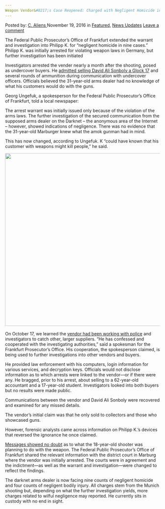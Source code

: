 ```yaml
---
Weapon Vendor&#8217;s Case Reopened: Charged with Negligent Homicide in Munich Shooting
---
```

<article class="post-listing post-16476 post type-post status-publish format-standard has-post-thumbnail hentry  tag-case tag-charged tag-homicide tag-munich tag-negligent tag-reopened tag-shooting tag-vendors tag-weapon">
    <div class="post-inner">
        <span>Posted by: <a href="https://www.deepdotweb.com/author/caliens/" title="">C. Aliens </a></span>
    <span>November 19, 2016</span>
    <span>in <a href="https://www.deepdotweb.com/category/deepdot-news/" rel="category tag">Featured</a>, <a href="https://www.deepdotweb.com/category/news-updates/" rel="category tag">News Updates</a></span>
    <span><a href="https://www.deepdotweb.com/2016/11/19/weapon-vendors-case-reopened-charged-negligent-homicide-munich-shooting/#respond">Leave a comment</a></span>
    </p>
    <div class="clear"></div>
    <div class="entry">
    <p>The Federal Public Prosecutor&#8217;s Office of Frankfurt extended the warrant and investigation into Philipp K. for &#8220;negligent homicide in nine cases.&#8221; Philipp K. was initially arrested for violating weapon laws in Germany, but further investigation has been initiated</p>
    <p>Investigators arrested the vender nearly a month after the shooting, posed as undercover buyers. He <a href="https://www.deepdotweb.com/2016/08/25/german-dnm-vendor-arrested-selling-glock-munich-shooter/">admitted selling David Ali Sonboly a Glock 17</a> and several rounds of ammunition during communication with undercover officers. Officials believed the 31-year-old arms dealer had no knowledge of what his customers would do with the guns.</p>
    <p>Georg Ungefuk, a spokesperson for the Federal Public Prosecutor&#8217;s Office of Frankfurt, told a local newspaper:</p>
    <p>The arrest warrant was initially issued only because of the violation of the arms laws. The further investigation of the secured communication from the supposed arms dealer on the Darknet &#8211; the anonymous area of the Internet &#8211; however, showed indications of negligence. There was no evidence that the 31-year-old Marburger knew what the amok gunman had in mind.</p>
    <p>This has now changed, according to Ungefuk. K &#8220;could have known that his customer with weapons might kill people,&#8221; he said.</p>
    <p><img class="wp-image-16479 aligncenter" src="/imgs/2016/11/word-image-6.jpeg" width="841" height="560" srcset="/imgs/2016/11/word-image-6.jpeg 2048w, /imgs/2016/11/word-image-6-300x200.jpeg 300w, /imgs/2016/11/word-image-6-1024x682.jpeg 1024w" sizes="(max-width: 841px) 100vw, 841px"/></p>
    <p>On October 17, we learned the <a href="https://www.deepdotweb.com/2016/10/25/darknet-weapon-vendor-sold-weapons-munich-gunman-working-police/">vendor had been working with police</a> and investigators to catch other, larger suppliers. “He has confessed and cooperated with the investigating authorities,” said a spokesman for the Frankfurt Prosecutor’s Office. His cooperation, the spokesperson claimed, is being used to further investigations into other vendors and buyers.</p>
    <p>He provided law enforcement with his computers, login information for various services, and decryption keys. Officials would not disclose information as to which arrests were linked to the vendor—or if there were any. He bragged, prior to his arrest, about selling to a 62-year-old accountant and a 17-year-old student. Investigators looked into both buyers but no results were made public.</p>
    <p>Communications between the vendor and David Ali Sonboly were recovered and examined for any missed details.</p>
    <p>The vendor’s initial claim was that he only sold to collectors and those who showcased guns.</p>
    <p>However, forensic analysts came across information on Philipp K.’s devices that reversed the ignorance he once claimed.</p>
    <p><a href="http://www.sueddeutsche.de/muenchen/darknet-amoklauf-am-oez-er-haette-es-wissen-koennen-1.3246324">Messages showed no doubt</a> as to what the 18-year-old shooter was planning to do with the weapon. The Federal Public Prosecutor&#8217;s Office of Frankfurt shared the relevant information with the district court in Marburg where the vendor was initially arrested. The courts were in agreement and the indictment—as well as the warrant and investigation—were changed to reflect the findings.</p>
    <p>The darknet arms dealer is now facing nine counts of negligent homicide and four counts of negligent bodily injury. All charges stem from the Munich shooting but, depending on what the further investigation yields, more charges related to wilful negligence may reported. He currently sits in custody with no end in sight.</p>
    </div>
    <span style="display:none"><a href="https://www.deepdotweb.com/tag/case/" rel="tag">case</a> <a href="https://www.deepdotweb.com/tag/charged/" rel="tag">charged</a> <a href="https://www.deepdotweb.com/tag/homicide/" rel="tag">homicide</a> <a href="https://www.deepdotweb.com/tag/munich/" rel="tag">munich</a> <a href="https://www.deepdotweb.com/tag/negligent/" rel="tag">negligent</a> <a href="https://www.deepdotweb.com/tag/reopened/" rel="tag">reopened</a> <a href="https://www.deepdotweb.com/tag/shooting/" rel="tag">shooting</a> <a href="https://www.deepdotweb.com/tag/vendors/" rel="tag">vendors</a> <a href="https://www.deepdotweb.com/tag/weapon/" rel="tag">weapon</a></span> <span style="display:none" class="updated">2016-11-19</span>
    <div style="display:none" class="vcard author" itemprop="author" itemscope itemtype="http://schema.org/Person"><strong class="fn" itemprop="name"><a href="https://www.deepdotweb.com/author/caliens/" title="Posts by C. Aliens" rel="author">C. Aliens</a></strong></div>
    </div>
</article>


